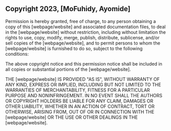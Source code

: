 ## Copyright 2023, [MoFuhidy, Ayomide]

Permission is hereby granted, free of charge, to any person obtaining a copy of this [webpage/website] and associated documentation files, to deal in the [webpage/website] without restriction, including without limitation the rights to use, copy, modify, merge, publish, distribute, sublicense, and/or sell copies of the [webpage/website], and to permit persons to whom the [webpage/website] is furnished to do so, subject to the following conditions:

The above copyright notice and this permission notice shall be included in all copies or substantial portions of the [webpage/website].

THE [webpage/website] IS PROVIDED "AS IS", WITHOUT WARRANTY OF ANY KIND, EXPRESS OR IMPLIED, INCLUDING BUT NOT LIMITED TO THE WARRANTIES OF MERCHANTABILITY, FITNESS FOR A PARTICULAR PURPOSE AND NONINFRINGEMENT. IN NO EVENT SHALL THE AUTHORS OR COPYRIGHT HOLDERS BE LIABLE FOR ANY CLAIM, DAMAGES OR OTHER LIABILITY, WHETHER IN AN ACTION OF CONTRACT, TORT OR OTHERWISE, ARISING FROM, OUT OF OR IN CONNECTION WITH THE [webpage/website] OR THE USE OR OTHER DEALINGS IN THE [webpage/website].

